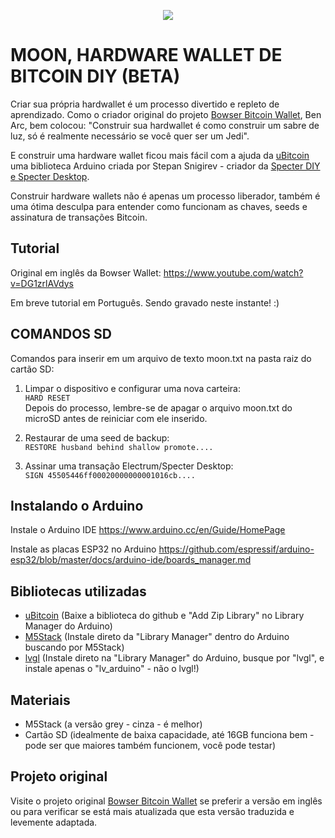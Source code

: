 

  <p align="center">
<img src="https://i.imgur.com/sJRPQB7.png" />
</p>

<h1>MOON, HARDWARE WALLET DE BITCOIN DIY (BETA)</h1>

Criar sua própria hardwallet é um processo divertido e repleto de aprendizado. Como o criador original do projeto <a href="https://github.com/arcbtc/bowser-bitcoin-hardware-wallet" target="_blank">Bowser Bitcoin Wallet</a>, Ben Arc, bem colocou: "Construir sua hardwallet é como construir um sabre de luz, só é realmente necessário se você quer ser um Jedi".

E construir uma hardware wallet ficou mais fácil com a ajuda da <a href="https://github.com/micro-bitcoin/uBitcoin" target="_blank">uBitcoin</a> uma biblioteca Arduino criada por Stepan Snigirev - criador da <a href="https://www.youtube.com/playlist?list=PLgcVYwONyxmhvPW88vQ21XjpQ6ZmyXNI3" target="_blank">Specter DIY e Specter Desktop</a>.

Construir hardware wallets não é apenas um processo liberador, também é uma ótima desculpa para entender como funcionam as chaves, seeds e assinatura de transações Bitcoin.


## Tutorial
Original em inglês da Bowser Wallet: https://www.youtube.com/watch?v=DG1zrlAVdys

Em breve tutorial em Português. Sendo gravado neste instante! :)


## COMANDOS SD

Comandos para inserir em um arquivo de texto moon.txt na pasta raiz do cartão SD:

1. Limpar o dispositivo e configurar uma nova carteira:<br/>
```HARD RESET```
<br>Depois do processo, lembre-se de apagar o arquivo moon.txt do microSD antes de reiniciar com ele inserido.

2. Restaurar de uma seed de backup:<br/>
```RESTORE husband behind shallow promote....```
    
3. Assinar uma transação Electrum/Specter Desktop:<br/>
```SIGN 45505446ff00020000000001016cb....```


## Instalando o Arduino
Instale o Arduino IDE
https://www.arduino.cc/en/Guide/HomePage

Instale as placas ESP32 no Arduino
https://github.com/espressif/arduino-esp32/blob/master/docs/arduino-ide/boards_manager.md

## Bibliotecas utilizadas
- <a href="https://github.com/micro-bitcoin/uBitcoin" target="_blank">uBitcoin</a> (Baixe a biblioteca do github e "Add Zip Library" no Library Manager do Arduino) 
- <a href="https://github.com/m5stack/M5Stack" target="_blank">M5Stack</a> (Instale direto da "Library Manager" dentro do Arduino buscando por M5Stack)
- [lvgl](https://lvgl.io/) (Instale direto na "Library Manager" do Arduino, busque por "lvgl", e instale apenas o "lv_arduino" - não o lvgl!)

## Materiais
- M5Stack (a versão grey - cinza - é melhor)
- Cartão SD (idealmente de baixa capacidade, até 16GB funciona bem - pode ser que maiores também funcionem, você pode testar) 


## Projeto original
Visite o projeto original <a href="https://github.com/arcbtc/bowser-bitcoin-hardware-wallet" target="_blank">Bowser Bitcoin Wallet</a> se preferir a versão em inglês ou para verificar se está mais atualizada que esta versão traduzida e levemente adaptada.
